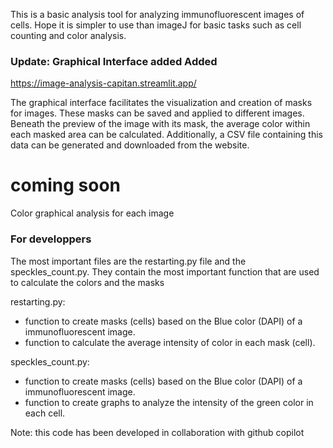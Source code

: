 This is a basic analysis tool for analyzing immunofluorescent images of cells. Hope it is simpler to use than imageJ for basic tasks such as cell counting and color analysis. 

### Update: Graphical Interface added Added ###
https://image-analysis-capitan.streamlit.app/

The graphical interface facilitates the visualization and creation of masks for images. These masks can be saved and applied to different images. Beneath the preview of the image with its mask, the average color within each masked area can be calculated. Additionally, a CSV file containing this data can be generated and downloaded from the website.

# coming soon #
Color graphical analysis for each image

### For developpers ###
The most important files are the restarting.py file and the speckles_count.py. They contain the most important function that are used to calculate the colors and the masks  

restarting.py: 
- function to create masks (cells) based on the Blue color (DAPI) of a immunofluorescent image.
- function to calculate the average intensity of color in each mask (cell).

speckles_count.py:
- function to create masks (cells) based on the Blue color (DAPI) of a immunofluorescent image.
- function to create graphs to analyze the intensity of the green color in each cell. 

Note: this code has been developed in collaboration with github copilot
